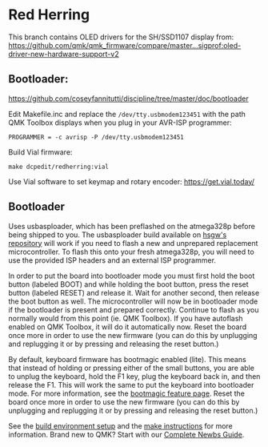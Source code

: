 # Red Herring
This branch contains OLED drivers for the SH/SSD1107 display from:
https://github.com/qmk/qmk_firmware/compare/master...sigprof:oled-driver-new-hardware-support-v2 

## Bootloader:
https://github.com/coseyfannitutti/discipline/tree/master/doc/bootloader

Edit Makefile.inc and replace the `/dev/tty.usbmodem123451` with the path QMK Toolbox displays when you plug in your AVR-ISP programmer:

`PROGRAMMER = -c avrisp -P /dev/tty.usbmodem123451`

Build Vial firmware:

`make dcpedit/redherring:vial`

Use Vial software to set keymap and rotary encoder:
https://get.vial.today/
    
## Bootloader
Uses usbasploader, which has been preflashed on the atmega328p before being shipped to you. The usbasploader build available on [hsgw's repository](https://github.com/hsgw/USBaspLoader/tree/plaid) will work if you need to flash a new and unprepared replacement microcontroller. To flash this onto your fresh atmega328p, you will need to use the provided ISP headers and an external ISP programmer.

In order to put the board into bootloader mode you must first hold the boot button (labeled BOOT) and while holding the boot button, press the reset button (labeled RESET) and release it. Wait for another second, then release the boot button as well. The microcontroller will now be in bootloader mode if the bootloader is present and prepared correctly. Continue to flash as you normally would from this point (ie. QMK Toolbox). If you have autoflash enabled on QMK Toolbox, it will do it automatically now. Reset the board once more in order to use the new firmware (you can do this by unplugging and replugging it or by pressing and releasing the reset button.)

By default, keyboard firmware has bootmagic enabled (lite). This means that instead of holding or pressing either of the small buttons, you are able to unplug the keyboard, hold the F1 key, plug the keyboard back in, and then release the F1. This will work the same to put the keyboard into bootloader mode. For more information, see the [bootmagic feature page](https://beta.docs.qmk.fm/using-qmk/hardware-features/feature_bootmagic). Reset the board once more in order to use the new firmware (you can do this by unplugging and replugging it or by pressing and releasing the reset button.)



See the [build environment setup](https://docs.qmk.fm/#/getting_started_build_tools) and the [make instructions](https://docs.qmk.fm/#/getting_started_make_guide) for more information. Brand new to QMK? Start with our [Complete Newbs Guide](https://docs.qmk.fm/#/newbs).
